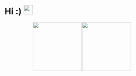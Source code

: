 # Hi :) <img src="https://raw.githubusercontent.com/MartinHeinz/MartinHeinz/master/wave.gif" width="30px">

<div style="display:flex;flex-direction:row;justify-content:center;">
    <img height="160"  src="https://github-readme-stats.vercel.app/api?username=Gamowy&show_icons=true&theme=dark&include_all_commits=true" style="margin: 0" />
  <img height="160"  src="https://github-readme-stats.vercel.app/api/top-langs/?username=Gamowy&theme=dark&size_weight=0.4&count_weight=1&hide=jupyter%20notebook,CMake&layout=compact" style="margin: 0" /> 
</div>
